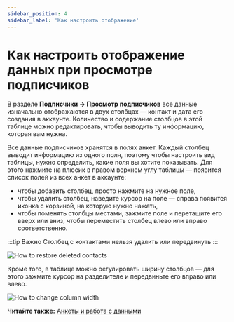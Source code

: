 ```yaml
---
sidebar_position: 4
sidebar_label: 'Как настроить отображение'
---
```


# Как настроить отображение данных при просмотре подписчиков

В разделе **Подписчики → Просмотр подписчиков** все данные изначально отображаются в двух столбцах — контакт и дата его создания в аккаунте. Количество и содержание столбцов в этой таблице можно редактировать, чтобы выводить ту информацию, которая вам нужна.

Все данные подписчиков хранятся в полях анкет. Каждый столбец выводит информацию из одного поля, поэтому чтобы настроить вид таблицы, нужно определить, какие поля вы хотите показывать. Для этого нажмите на плюсик в правом верхнем углу таблицы — появится список полей из всех анкет в аккаунте:

- чтобы добавить столбец, просто нажмите на нужное поле,
- чтобы удалить столбец, наведите курсор на поле — справа появится иконка с корзиной, на которую нужно нажать,
- чтобы поменять столбцы местами, зажмите поле и перетащите его вверх или вниз, чтобы переместить столбец влево или вправо соответственно.

:::tip Важно
Столбец с контактами нельзя удалить или передвинуть
:::

![How to restore deleted contacts](/img/subscribers/contacts\how-to-display-data/how-to-add-columns.gif) <br/>

Кроме того, в таблице можно регулировать ширину столбцов — для этого зажмите курсор на разделителе и передвиньте его вправо или влево.

![How to change column width](/img/subscribers/contacts\how-to-display-data/how-to-change-column-width.gif) <br/>

**Читайте также:** [Анкеты и работа с данными](https://docs.sendsay.ru/subscribers/subscriber-data/data-groups)
